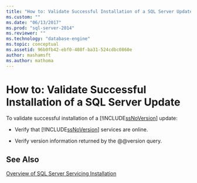 ```yaml
---
title: "How to: Validate Successful Installation of a SQL Server Update | Microsoft Docs"
ms.custom: ""
ms.date: "06/13/2017"
ms.prod: "sql-server-2014"
ms.reviewer: ""
ms.technology: "database-engine"
ms.topic: conceptual
ms.assetid: 96b0fb42-ebf0-408f-ba31-524cdbc0860e
author: mashamsft
ms.author: mathoma
---
```

# How to: Validate Successful Installation of a SQL Server Update
  To validate successful installation of a [!INCLUDE[ssNoVersion](../../includes/ssnoversion-md.md)] update:  
  
-   Verify that [!INCLUDE[ssNoVersion](../../includes/ssnoversion-md.md)] services are online.  
  
-   Verify version information returned by the @@version query.  
  
## See Also  
 [Overview of SQL Server Servicing Installation](../../../2014/sql-server/install/overview-of-sql-server-servicing-installation.md)  
  
  
